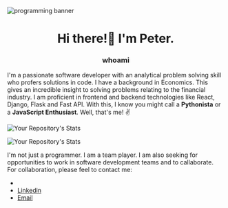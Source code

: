 ![programming banner](https://media-exp1.licdn.com/dms/image/C4D16AQGjc_1XDqJ98g/profile-displaybackgroundimage-shrink_350_1400/0/1656917044956?e=1671667200&v=beta&t=mjgHb2Awzg5w-SptTUS2G5Ux_rOe2jcQA9i97MYSwhQ)
<h1 align="center"> Hi there!👋 I'm Peter. </h1>

<h3 align="center">whoami</h3>

I'm a passionate software developer with an analytical problem solving skill who 
profers solutions in code. I have a background in Economics. This gives an incredible 
insight to solving problems relating to the financial industry. I am proficient in frontend and
backend technologies like React, Django, Flask and Fast API. With this, I know you might call 
a **Pythonista** or a **JavaScript Enthusiast**. Well, that's me! :v:






![Your Repository's Stats](https://github-readme-stats.vercel.app/api?username=peteCoder&show_icons=true)

![Your Repository's Stats](https://github-readme-stats.vercel.app/api/top-langs/?username=peteCoder&theme=blue)

I'm not just a programmer. I am a team player.
I am also seeking for opportunities to work in software development teams and to callaborate.
For collaboration, please feel to contact me:

+ [](petercodercoder@gmail.com)
+ [Linkedin](petercodercoder@gmail.com)
+ [Email](mailto:petercodercoder@gmail.com)


<!--
 is a ✨ _special_ ✨ repository because its `README.md` (this file) appears on your GitHub profile.

Here are some ideas to get you started:

- 🔭 I’m currently working on ...
- 🌱 I’m currently learning ...
- 👯 I’m looking to collaborate on ...
- 🤔 I’m looking for help with ...
- 💬 Ask me about ...
- 📫 How to reach me: ...
- 😄 Pronouns: ...
- ⚡ Fun fact: ...
-->
